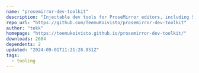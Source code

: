 ```yaml
---
name: "prosemirror-dev-toolkit"
description: "Injectable dev tools for ProseMirror editors, including Svelte support."
repo_url: "https://github.com/TeemuKoivisto/prosemirror-dev-toolkit"
author: "tekk"
homepage: "https://teemukoivisto.github.io/prosemirror-dev-toolkit/"
downloads: 2684
dependents: 2
updated: "2024-09-01T11:21:28.951Z"
tags: 
  - tooling
---
```

